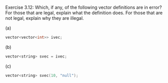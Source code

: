 Exercise 3.12: Which, if any, of the following vector definitions are in
error? For those that are legal, explain what the definition does. For those
that are not legal, explain why they are illegal.

(a) 
```cpp
vector<vector<int>> ivec;
```
(b) 
```cpp
vector<string> svec = ivec;
```
(c) 
```cpp
vector<string> svec(10, "null");
```
